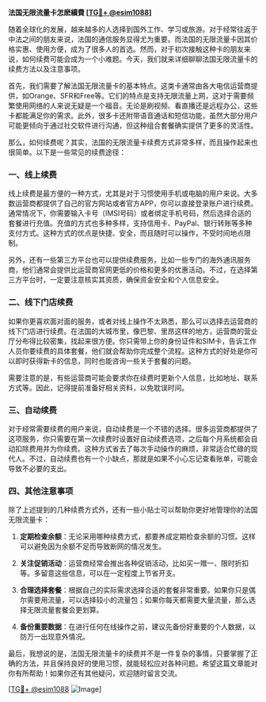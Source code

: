 **法国无限流量卡怎麽續費 [[TG💪+ @esim1088](https://t.me/s/esim1088)]**

随着全球化的发展，越来越多的人选择到国外工作、学习或旅游。对于经常往返于中法之间的朋友来说，法国的通信服务显得尤为重要。而法国的无限流量卡因其价格实惠、使用方便，成为了很多人的首选。然而，对于初次接触这种卡的朋友来说，如何续费可能会成为一个小难题。今天，我们就来详细聊聊法国无限流量卡的续费方法以及注意事项。

首先，我们需要了解法国无限流量卡的基本特点。这类卡通常由各大电信运营商提供，如Orange、SFR和Free等。它们的特点是支持无限流量上网，这对于需要频繁使用网络的人来说无疑是一个福音。无论是刷视频、看直播还是远程办公，这些卡都能满足你的需求。此外，很多卡还附带语音通话和短信功能，虽然大部分用户可能更倾向于通过社交软件进行沟通，但这种组合套餐确实提供了更多的灵活性。

那么，如何续费呢？其实，法国的无限流量卡续费方式非常多样，而且操作起来也很简单。以下是一些常见的续费途径：

### 一、线上续费

线上续费是最方便的一种方式，尤其是对于习惯使用手机或电脑的用户来说。大多数运营商都提供了自己的官方网站或者官方APP，你可以直接登录账户进行续费。通常情况下，你需要输入卡号（IMSI号码）或者绑定手机号码，然后选择合适的套餐进行充值。充值的方式也多种多样，支持信用卡、PayPal、银行转账等多种支付方式。这种方式的优点是快捷、安全，而且随时可以操作，不受时间地点限制。

另外，还有一些第三方平台也可以提供续费服务。比如一些专门的海外通讯服务商，他们通常会提供比运营商官网更低的价格和更多的优惠活动。不过，在选择第三方平台时，一定要注意核实其资质，确保资金安全和个人信息安全。

### 二、线下门店续费

如果你更喜欢面对面的服务，或者对线上操作不太熟悉，那么可以选择去运营商的线下门店进行续费。在法国的大城市里，像巴黎、里昂这样的地方，运营商的营业厅分布得比较密集，找起来很方便。你只需带上你的身份证件和SIM卡，告诉工作人员你要续费的具体套餐，他们就会帮助你完成整个流程。这种方式的好处是你可以即时获得新卡的信息，同时也能咨询一些关于套餐的问题。

需要注意的是，有些运营商可能会要求你在续费时更新个人信息，比如地址、联系方式等。因此，记得提前准备好相关资料，以免耽误时间。

### 三、自动续费

对于经常需要续费的用户来说，自动续费是一个不错的选择。很多运营商都提供了这项服务，你只需要在第一次续费时设置好自动续费选项，之后每个月系统都会自动扣除费用并为你续费。这种方式省去了每次手动操作的麻烦，非常适合忙碌的现代人。不过，自动续费也有一个小缺点，那就是如果不小心忘记查看账单，可能会导致不必要的支出。

### 四、其他注意事项

除了上述提到的几种续费方式外，还有一些小贴士可以帮助你更好地管理你的法国无限流量卡：

1. **定期检查余额**：无论采用哪种续费方式，都要养成定期检查余额的习惯。这样可以避免因为余额不足而导致断网的情况发生。
   
2. **关注促销活动**：运营商经常会推出各种促销活动，比如买一赠一、限时折扣等。多留意这些信息，可以在一定程度上节省开支。

3. **合理选择套餐**：根据自己的实际需求选择合适的套餐非常重要。如果你只是偶尔需要用流量，可以选择较小的流量包；如果你每天都需要大量流量，那么选择无限流量套餐会更划算。

4. **备份重要数据**：在进行任何在线操作之前，建议先备份好重要的个人数据，以防万一出现意外情况。

最后，我想说的是，法国无限流量卡的续费并不是一件复杂的事情，只要掌握了正确的方法，并且保持良好的使用习惯，就能轻松应对各种问题。希望这篇文章能对你有所帮助！如果你还有其他疑问，欢迎随时留言交流。

[[TG💪+ @esim1088](https://t.me/s/esim1088) ![Image](https://i.postimg.cc/4NQfJmqS/Snipaste-2025-05-13-00-14-12.png)]